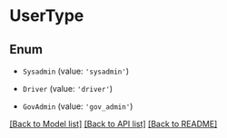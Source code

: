 # UserType


## Enum

* `Sysadmin` (value: `'sysadmin'`)

* `Driver` (value: `'driver'`)

* `GovAdmin` (value: `'gov_admin'`)

[[Back to Model list]](../README.md#documentation-for-models) [[Back to API list]](../README.md#documentation-for-api-endpoints) [[Back to README]](../README.md)
